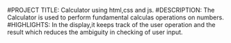 #PROJECT TITLE:
    Calculator using html,css and js.
#DESCRIPTION:
   The Calculator is used to perform fundamental calculas operations on numbers.
   #HIGHLIGHTS:
   In the display,it keeps track of the user operation and the result which reduces the ambiguity in checking of user input.
